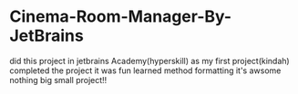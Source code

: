 # Cinema-Room-Manager-By-JetBrains
did this project in jetbrains Academy(hyperskill) as my first project(kindah) completed the project it was fun learned method formatting it's awsome nothing big small project!!  
